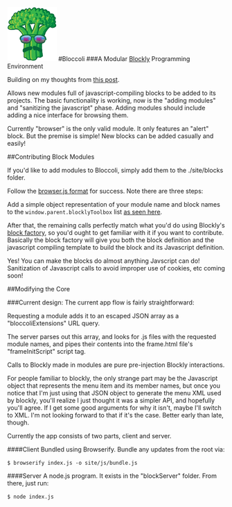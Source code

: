 ![logo](site/img/logo-small.png)
#Bloccoli
###A Modular [Blockly](http://code.google.com/p/blockly/) Programming Environment

Building on my thoughts from [this post](https://github.com/flyswatter/Blockly-Brainstorming).

Allows new modules full of javascript-compiling blocks to be added to its projects.  The basic functionality is working, now is the "adding modules" and "sanitizing the javascript" phase.  Adding modules should include adding a nice interface for browsing them.

Currently "browser" is the only valid module.  It only features an "alert" block.  But the premise is simple!  New blocks can be added casually and easily!

##Contributing Block Modules

If you'd like to add modules to Bloccoli, simply add them to the ./site/blocks folder.

Follow the [browser.js format](https://github.com/flyswatter/Bloccoli/blob/master/site/blocks/browser.js) for success.  Note there are three steps:

Add a simple object representation of your module name and block names to the `window.parent.blocklyToolbox` list [as seen here](https://github.com/flyswatter/Bloccoli/blob/master/site/blocks/browser.js#L1).

After that, the remaining calls perfectly match what you'd do using Blockly's [block factory](http://blockly-demo.appspot.com/static/apps/blockfactory/index.html), so you'd ought to get familiar with it if you want to contribute.  Basically the block factory will give you both the block definition and the javascript compiling template to build the block and its Javascript definition.

Yes!  You can make the blocks do almost anything Javscript can do!  Sanitization of Javascript calls to avoid improper use of cookies, etc coming soon!

##Modifying the Core

###Current design:
The current app flow is fairly straightforward:  

Requesting a module adds it to an escaped JSON array as a "bloccoliExtensions" URL query.

The server parses out this array, and looks for .js files with the requested module names, and pipes their contents into the frame.html file's "frameInitScript" script tag.

Calls to Blockly made in modules are pure pre-injection Blockly interactions.

For people familiar to blockly, the only strange part may be the Javascript object that represents the menu item and its member names, but once you notice that I'm just using that JSON object to generate the menu XML used by blockly, you'll realize I just thought it was a simpler API, and hopefully you'll agree.  If I get some good arguments for why it isn't, maybe I'll switch to XML.  I'm not looking forward to that if it's the case.  Better early than late, though.


Currently the app consists of two parts, client and server.

####Client
Bundled using Browserify.  Bundle any updates from the root via:

    $ browserify index.js -o site/js/bundle.js

####Server
A node.js program.  It exists in the "blockServer" folder.  From there, just run:

    $ node index.js